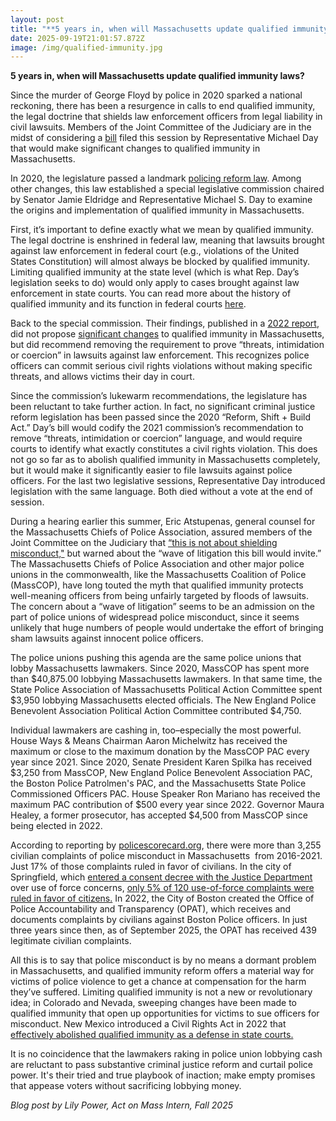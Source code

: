 ```yaml
---
layout: post
title: "**5 years in, when will Massachusetts update qualified immunity laws?**"
date: 2025-09-19T21:01:57.872Z
image: /img/qualified-immunity.jpg
---
```

**5 years in, when will Massachusetts update qualified immunity laws?** 

Since the murder of George Floyd by police in 2020 sparked a national reckoning, there has been a resurgence in calls to end qualified immunity, the legal doctrine that shields law enforcement officers from legal liability in civil lawsuits. Members of the Joint Committee of the Judiciary are in the midst of considering a [bill](https://malegislature.gov/Bills/194/H1641) filed this session by Representative Michael Day that would make significant changes to qualified immunity in Massachusetts. 

In 2020, the legislature passed a landmark [policing reform law](https://www.nbcboston.com/news/local/massachusetts/gov-baker-signs-revised-mass-police-reform-bill/2269498/). Among other changes, this law established a special legislative commission chaired by Senator Jamie Eldridge and Representative Michael S. Day to examine the origins and implementation of qualified immunity in Massachusetts. 

First, it’s important to define exactly what we mean by qualified immunity. The legal doctrine is enshrined in federal law, meaning that lawsuits brought against law enforcement in federal court (e.g., violations of the United States Constitution) will almost always be blocked by qualified immunity. Limiting qualified immunity at the state level (which is what Rep. Day’s legislation seeks to do) would only apply to cases brought against law enforcement in state courts. You can read more about the history of qualified immunity and its function in federal courts [here](https://www.naacpldf.org/qualified-immunity/).

Back to the special commission. Their findings, published in a [2022 report](https://lawyersforcivilrights.org/wp-content/uploads/2022/01/QI-Commission-FINAL-Report.pdf), did not propose [significant changes](https://www.aclum.org/en/press-releases/aclu-statement-qualified-immunity-commission-report) to qualified immunity in Massachusetts, but did recommend removing the requirement to prove “threats, intimidation or coercion” in lawsuits against law enforcement. This recognizes police officers can commit serious civil rights violations without making specific threats, and allows victims their day in court. 

Since the commission’s lukewarm recommendations, the legislature has been reluctant to take further action. In fact, no significant criminal justice reform legislation has been passed since the 2020 “Reform, Shift + Build Act.” Day’s bill would codify the 2021 commission’s recommendation to remove “threats, intimidation or coercion” language, and would require courts to identify what exactly constitutes a civil rights violation. This does not go so far as to abolish qualified immunity in Massachusetts completely, but it would make it significantly easier to file lawsuits against police officers. For the last two legislative sessions, Representative Day introduced legislation with the same language. Both died without a vote at the end of session. 

During a hearing earlier this summer, Eric Atstupenas, general counsel for the Massachusetts Chiefs of Police Association, assured members of the Joint Committee on the Judiciary that [“this is not about shielding misconduct,"](https://newbedfordlight.org/police-oppose-new-plan-to-overhaul-qualified-immunity/) but warned about the “wave of litigation this bill would invite.” The Massachusetts Chiefs of Police Association and other major police unions in the commonwealth, like the Massachusetts Coalition of Police (MassCOP), have long touted the myth that qualified immunity protects well-meaning officers from being unfairly targeted by floods of lawsuits. The concern about a “wave of litigation” seems to be an admission on the part of police unions of widespread police misconduct, since it seems unlikely that huge numbers of people would undertake the effort of bringing sham lawsuits against innocent police officers. 

The police unions pushing this agenda are the same police unions that lobby Massachusetts lawmakers. Since 2020, MassCOP has spent more than $40,875.00 lobbying Massachusetts lawmakers. In that same time, the State Police Association of Massachusetts Political Action Committee spent $3,950 lobbying Massachusetts elected officials. The New England Police Benevolent Association Political Action Committee contributed $4,750. 

Individual lawmakers are cashing in, too–especially the most powerful. House Ways & Means Chairman Aaron Michelwitz has received the maximum or close to the maximum donation by the MassCOP PAC every year since 2021. Since 2020, Senate President Karen Spilka has received $3,250 from MassCOP, New England Police Benevolent Association PAC, the Boston Police Patrolmen's PAC, and the Massachusetts State Police Commissioned Officers PAC. House Speaker Ron Mariano has received the maximum PAC contribution of $500 every year since 2022. Governor Maura Healey, a former prosecutor, has accepted $4,500 from MassCOP since being elected in 2022. 

According to reporting by [policescorecard.org](https://policescorecard.org/ma/police-department/springfield), there were more than 3,255 civilian complaints of police misconduct in Massachusetts  from 2016-2021. Just 17% of those complaints ruled in favor of civilians. In the city of Springfield, which [entered a consent decree with the Justice Department](https://www.justice.gov/usao-ma/pr/us-v-springfield-police-department-and-city-springfield) over use of force concerns, [only 5% of 120 use-of-force complaints were ruled in favor of citizens.](https://policescorecard.org/ma/police-department/springfield) In 2022, the City of Boston created the Office of Police Accountability and Transparency (OPAT), which receives and documents complaints by civilians against Boston Police officers. In just three years since then, as of September 2025, the OPAT has received 439 legitimate civilian complaints. 

All this is to say that police misconduct is by no means a dormant problem in Massachusetts, and qualified immunity reform offers a material way for victims of police violence to get a chance at compensation for the harm they’ve suffered. Limiting qualified immunity is not a new or revolutionary idea; in Colorado and Nevada, sweeping changes have been made to qualified immunity that open up opportunities for victims to sue officers for misconduct. New Mexico introduced a Civil Rights Act in 2022 that [effectively abolished qualified immunity as a defense in state courts.](https://www.nmlegis.gov/Sessions/21%20Regular/bills/house/HB0004JCS.pdf)  

It is no coincidence that the lawmakers raking in police union lobbying cash are reluctant to pass substantive criminal justice reform and curtail police power. It's their tried and true playbook of inaction; make empty promises that appease voters without sacrificing lobbying money.  

*Blog post by Lily Power, Act on Mass Intern, Fall 2025*